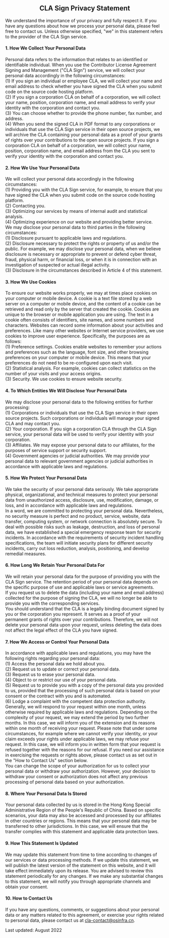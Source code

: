 ## <center>CLA Sign Privacy Statement</center>

We understand the importance of your privacy and fully respect it. If you have any questions about how we process your personal data, please feel free to contact us. Unless otherwise specified, "we" in this statement refers to the provider of the CLA Sign service.

#### 1. How We Collect Your Personal Data
Personal data refers to the information that relates to an identified or identifiable individual. When you use the Contributor License Agreement Signing and Management ("CLA Sign") service, we will collect your personal data accordingly in the following circumstances:  
(1) If you sign an individual or employee CLA, we will collect your name and email address to check whether you have signed the CLA when you submit code on the source code hosting platform.  
(2) If you sign a corporation CLA on behalf of a corporation, we will collect your name, position, corporation name, and email address to verify your identity with the corporation and contact you.  
(3) You can choose whether to provide the phone number, fax number, and address.  
(4) When you send the signed CLA in PDF format to any corporations or individuals that use the CLA Sign service in their open source projects, we will archive the CLA containing your personal data as a proof of your grants of rights over your contributions to the open source projects. If you sign a corporation CLA on behalf of a corporation, we will collect your name, position, corporation name, and email address from the CLA you sent to verify your identity with the corporation and contact you.  
#### 2. How We Use Your Personal Data
We will collect your personal data accordingly in the following circumstances:  
(1) Providing you with the CLA Sign service, for example, to ensure that you have signed the CLA when you submit code on the source code hosting platform.  
(2) Contacting you.  
(3) Optimizing our services by means of internal audit and statistical analysis.  
(4) Optimizing experience on our website and providing better service.  
We may disclose your personal data to third parties in the following circumstances:  
(1) Disclosure pursuant to applicable laws and regulations.  
(2) Disclosure necessary to protect the rights or property of us and/or the public. For example, we may disclose your personal data, when we believe disclosure is necessary or appropriate to prevent or defend cyber threat, fraud, physical harm, or financial loss, or when it is in connection with an investigation of suspected or actual illegal activity.  
(3) Disclosure in the circumstances described in Article 4 of this statement.  
#### 3. How We Use Cookies
To ensure our website works properly, we may at times place cookies on your computer or mobile device. A cookie is a text file stored by a web server on a computer or mobile device, and the content of a cookie can be retrieved and read only by the server that created the cookie. Cookies are unique to the browser or mobile application you are using. The text in a cookie often consists of identifiers, site names, and some numbers and characters. Websites can record some information about your activities and preferences. Like many other websites or Internet service providers, we use cookies to improve user experience. Specifically, the purposes are as follows:  
(1) Preference settings. Cookies enable websites to remember your actions and preferences such as the language, font size, and other browsing preferences on your computer or mobile device. This means that your preferences do not need to be re-configured upon each visit.  
(2) Statistical analysis. For example, cookies can collect statistics on the number of your visits and your access origins.  
(3) Security. We use cookies to ensure website security.  
#### 4. To Which Entities We Will Disclose Your Personal Data
We may disclose your personal data to the following entities for further processing:  
(1) Corporations or individuals that use the CLA Sign service in their open source projects. Such corporations or individuals will manage your signed CLA and may contact you.  
(2) Your corporation. If you sign a corporation CLA through the CLA Sign service, your personal data will be used to verify your identity with your corporation.  
(3) Affiliates. We may expose your personal data to our affiliates, for the purposes of service support or security support.  
(4) Government agencies or judicial authorities. We may provide your personal data to relevant government agencies or judicial authorities in accordance with applicable laws and regulations.  
#### 5. How We Protect Your Personal Data
We take the security of your personal data seriously. We take appropriate physical, organizational, and technical measures to protect your personal data from unauthorized access, disclosure, use, modification, damage, or loss, and in accordance with applicable laws and regulations.  
In a word, we are committed to protecting your personal data. Nevertheless, no security measure is perfect and no product, service, website, data transfer, computing system, or network connection is absolutely secure. To deal with possible risks such as leakage, destruction, and loss of personal data, we have established a special emergency response team for security incidents. In accordance with the requirements of security incident handling specifications, the team will initiate security plans for different security incidents, carry out loss reduction, analysis, positioning, and develop remedial measures.  
#### 6. How Long We Retain Your Personal Data For
We will retain your personal data for the purpose of providing you with the CLA Sign service. The retention period of your personal data depends on the specific purpose of use and applicable laws or service agreements.  
If you request us to delete the data (including your name and email address) collected for the purpose of signing the CLA, we will no longer be able to provide you with the corresponding services.  
You should understand that the CLA is a legally binding document signed by you or the corporation you represent. It serves as a proof of your permanent grants of rights over your contributions. Therefore, we will not delete your personal data upon your request, unless deleting the data does not affect the legal effect of the CLA you have signed.  
#### 7. How We Access or Control Your Personal Data
In accordance with applicable laws and regulations, you may have the following rights regarding your personal data:  
(1) Access the personal data we hold about you.  
(2) Request us to update or correct your personal data.  
(3) Request us to erase your personal data.  
(4) Object to or restrict our use of your personal data.  
(5) Request us to provide you with a copy of the personal data you provided to us, provided that the processing of such personal data is based on your consent or the contract with you and is automated.  
(6) Lodge a complaint with the competent data protection authority.  
Generally, we will respond to your request within one month, unless otherwise required by applicable laws and regulations. Depending on the complexity of your request, we may extend the period by two further months. In this case, we will inform you of the extension and its reasons within one month of receiving your request. Please note that under some circumstances, for example where we cannot verify your identity, or your claim exceeds your rights under applicable laws, we may refuse your request. In this case, we will inform you in written form that your request is refused together with the reasons for our refusal. If you need our assistance in exercising the requests or rights above, please contact us as set out in the "How to Contact Us" section below.  
You can change the scope of your authorization for us to collect your personal data or withdraw your authorization. However, your decision to withdraw your consent or authorization does not affect any previous processing of personal data based on your authorization.  
#### 8. Where Your Personal Data Is Stored
Your personal data collected by us is stored in the Hong Kong Special Administrative Region of the People's Republic of China. Based on specific scenarios, your data may also be accessed and processed by our affiliates in other countries or regions. This means that your personal data may be transferred to other jurisdictions. In this case, we will ensure that the transfer complies with this statement and applicable data protection laws.  
#### 9. How This Statement Is Updated
We may update this statement from time to time according to changes of our services or data processing methods. If we update this statement, we will publish the latest version of the statement on this website, and it will take effect immediately upon its release. You are advised to review this statement periodically for any changes. If we make any substantial changes to this statement, we will notify you through appropriate channels and obtain your consent.  
#### 10. How to Contact Us
If you have any questions, comments, or suggestions about your personal data or any matters related to this agreement, or exercise your rights related to personal data, please contact us at cla-contact@osinfra.cn.

Last updated: August 2022
